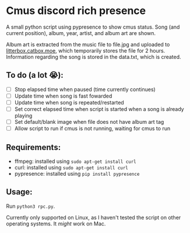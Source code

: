 # Cmus discord rich presence
A small python script using pypresence to show cmus status. Song (and current position), album, year, artist, and album art are shown. 

Album art is extracted from the music file to file.jpg and uploaded to [litterbox.catbox.moe](https://litterbox.catbox.moe/), which temporarily stores the file for 2 hours. 
Information regarding the song is stored in the data.txt, which is created. 

## To do (a lot 😭):
- [ ] Stop elapsed time when paused (time currently continues)
- [ ] Update time when song is fast fowarded
- [ ] Update time when song is repeated/restarted
- [ ] Set correct elapsed time when script is started when a song is already playing
- [ ] Set default/blank image when file does not have album art tag
- [ ] Allow script to run if cmus is not running, waiting for cmus to run

## Requirements:
- ffmpeg: installed using `sudo apt-get install curl`
- curl: installed using `sudo apt-get install curl`
- pypresence: installed using `pip install pypresence`

## Usage:
Run `python3 rpc.py`.

Currently only supported on Linux, as I haven't tested the script on other operating systems. It _might_ work on Mac.
